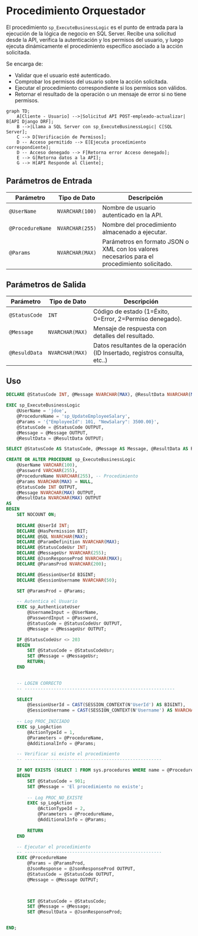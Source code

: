 # Procedimiento Orquestador

El procedimiento `sp_ExecuteBusinessLogic` es el punto de entrada para la ejecución de la lógica de negocio en SQL Server. Recibe una solicitud desde la API, verifica la autenticación y los permisos del usuario, y luego ejecuta dinámicamente el procedimiento específico asociado a la acción solicitada.

Se encarga de:  

- Validar que el usuario esté autenticado.  
- Comprobar los permisos del usuario sobre la acción solicitada.  
- Ejecutar el procedimiento correspondiente si los permisos son válidos.  
- Retornar el resultado de la operación o un mensaje de error si no tiene permisos.

```mermaid
graph TD;
    A[Cliente - Usuario] -->|Solicitud API POST-empleado-actualizar| B[API Django DRF];
    B -->|Llama a SQL Server con sp_ExecuteBusinessLogic| C[SQL Server];
    C --> D[Verificación de Permisos];
    D -- Acceso permitido --> E[Ejecuta procedimiento correspondiente];
    D -- Acceso denegado --> F[Retorna error Acceso denegado];
    E --> G[Retorna datos a la API];
    G --> H[API Responde al Cliente];
```
## Parámetros de Entrada

| Parámetro        | Tipo de Dato    | Descripción                                                                                   |
| ---------------- | --------------- | --------------------------------------------------------------------------------------------- |
| `@UserName`      | `NVARCHAR(100)` | Nombre de usuario autenticado en la API.                                                      |
| `@ProcedureName` | `NVARCHAR(255)` | Nombre del procedimiento almacenado a ejecutar.                                               |
| `@Params`        | `NVARCHAR(MAX)` | Parámetros en formato JSON o XML con los valores necesarios para el procedimiento solicitado. |

## Parámetros de Salida

| Parámetro     | Tipo de Dato    | Descripción                                                                 |
| ------------- | --------------- | --------------------------------------------------------------------------- |
| `@StatusCode` | `INT`           | Código de estado (1=Éxito, 0=Error, 2=Permiso denegado).                    |
| `@Message`    | `NVARCHAR(MAX)` | Mensaje de respuesta con detalles del resultado.                            |
| `@ResuldData` | `NVARCHAR(MAX)` | Datos resultantes de la operación (ID Insertado, registros consulta, etc..) |

## Uso

```sql
DECLARE @StatusCode INT, @Message NVARCHAR(MAX), @ResultData NVARCHAR(MAX);

EXEC sp_ExecuteBusinessLogic 
    @UserName = 'jdoe', 
    @ProcedureName = 'sp_UpdateEmployeeSalary', 
    @Params = '{"EmployeeId": 101, "NewSalary": 3500.00}',
    @StatusCode = @StatusCode OUTPUT,
    @Message = @Message OUTPUT,
    @ResultData = @ResultData OUTPUT;

SELECT @StatusCode AS StatusCode, @Message AS Message, @ResultData AS ResultData;

```


```sql
CREATE OR ALTER PROCEDURE sp_ExecuteBusinessLogic
    @UserName VARCHAR(100),
	@Password VARCHAR(255),
    @ProcedureName NVARCHAR(255), -- Procedimiento
    @Params NVARCHAR(MAX) = NULL,
    @StatusCode INT OUTPUT,
    @Message NVARCHAR(MAX) OUTPUT,
    @ResultData NVARCHAR(MAX) OUTPUT
AS
BEGIN
    SET NOCOUNT ON;
    
    DECLARE @UserId INT;
    DECLARE @HasPermission BIT;
    DECLARE @SQL NVARCHAR(MAX);
    DECLARE @ParamDefinition NVARCHAR(MAX);
	DECLARE @StatusCodeUsr INT;
	DECLARE @MessageUsr NVARCHAR(255);
	DECLARE @JsonResponseProd NVARCHAR(MAX);
	DECLARE @ParamsProd NVARCHAR(200);

	DECLARE @SessionUserId BIGINT;
	DECLARE @SessionUsername NVARCHAR(50);

	SET @ParamsProd = @Params;

	-- Autentica el Usuario
	EXEC sp_AuthenticateUser 
		@UsernameInput = @UserName, 
		@PasswordInput = @Password,
		@StatusCode = @StatusCodeUsr OUTPUT, 
		@Message = @MessageUsr OUTPUT;

	IF @StatusCodeUsr <> 203
	BEGIN
		SET @StatusCode = @StatusCodeUsr;
		SET @Message = @MessageUsr;
		RETURN;
	END
	

	-- LOGIN CORRECTO
	-- ---------------------------------------------------------

	SELECT 
		@SessionUserId = CAST(SESSION_CONTEXT(N'UserId') AS BIGINT),
		@SessionUsername = CAST(SESSION_CONTEXT(N'Username') AS NVARCHAR(50));
	
	-- Log PROC_INICIADO
	EXEC sp_LogAction 
		@ActionTypeId = 1, 
		@Parameters = @ProcedureName, 
		@AdditionalInfo = @Params;

	-- Verificar si existe el procedimiento
	-- ----------------------------------------------------

	IF NOT EXISTS (SELECT 1 FROM sys.procedures WHERE name = @ProcedureName)
	BEGIN
		SET @StatusCode = 901;
		SET @Message = 'El procedimiento no existe';
		
		-- Log PROC_NO_EXISTE
		EXEC sp_LogAction 
			@ActionTypeId = 2, 
			@Parameters = @ProcedureName, 
			@AdditionalInfo = @Params;
		
		RETURN
	END

	-- Ejecutar el procedimiento
	-- ----------------------------------------------------
	EXEC @ProcedureName 
		@Params = @ParamsProd,
		@JsonResponse = @JsonResponseProd OUTPUT,
		@StatusCode = @StatusCode OUTPUT,
		@Message = @Message OUTPUT;

		

		SET @StatusCode = @StatusCode;
		SET @Message = @Message;
		SET @ResultData = @JsonResponseProd;


END;

```